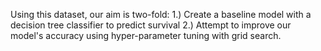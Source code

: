 Using this dataset, our aim is two-fold:
1.) Create a baseline model with a decision tree classifier to predict survival
2.) Attempt to improve our model's accuracy using hyper-parameter tuning with grid search.